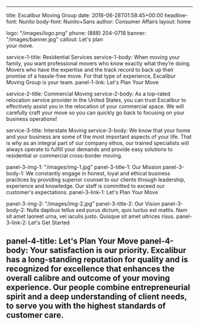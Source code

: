---

title: Excalibur Moving Group
date: 2018-06-28T01:58:45+00:00
headline-font: Nunito
body-font: Nunito+Sans
author: Consumer Affairs
layout: home


logo: "/images/logo.png"
phone: (888) 204-0718
banner: "/images/banner.jpg"
callout: Let's plan<br>your <span>move.</span>

service-1-title: Residential Services
service-1-body: When moving your family, you want professional movers who know exactly what they’re doing. Movers who have the expertise and the track record to back up their promise of a hassle-free move. For that type of experience, Excalibur Moving Group is your team.
panel-1-link: Let's Plan Your Move

service-2-title: Commercial Moving
service-2-body: As a top-rated relocation service provider in the United States, you can trust Excalibur to effectively assist you in the relocation of your commercial space. We will carefully craft your move so you can quickly go back to focusing on your business operations!

service-3-title: Interstate Moving
service-3-body: We know that your home and your business are some of the most important aspects of your life. That is why as an integral part of our company ethos, our trained specialists will always operate to fulfill your demands and provide easy solutions to residential or commercial cross-border moving.

panel-3-img-1: "/images/img-1.jpg"
panel-3-title-1: Our Mission
panel-3-body-1: We constantly engage in honest, loyal and ethical business practices by providing superior counsel to our clients through leadership, experience and knowledge. Our staff is committed to exceed our customer's expectations.
panel-3-link-1: Let's Plan Your Move

panel-3-img-2: "/images/img-2.jpg"
panel-3-title-2: Our Vision
panel-3-body-2: Nulla dapibus tellus sed purus dictum, quis luctus est mattis. Nam sit amet laoreet urna, vel iaculis justo. Quisque sit amet ultrices risus.
panel-3-link-2: Let's Get Started

panel-4-title: Let's Plan Your Move
panel-4-body: Your satisfaction is our priority. Excalibur has a long-standing reputation for quality and is recognized for excellence that enhances the overall calibre and outcome of your moving experience. Our people combine entrepreneurial spirit and a deep understanding of client needs, to serve you with the highest standards of customer care.
---